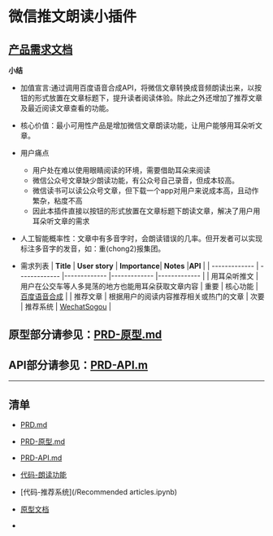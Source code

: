 # 微信推文朗读小插件
## [产品需求文档](/PRD.md)
**小结**
- 加值宣言:通过调用百度语音合成API，将微信文章转换成音频朗读出来，以按钮的形式放置在文章标题下，提升读者阅读体验。除此之外还增加了推荐文章及最近阅读文章查看的功能。
- 核心价值：最小可用性产品是增加微信文章朗读功能，让用户能够用耳朵听文章。
- 用户痛点
	- 用户处在难以使用眼睛阅读的环境，需要借助耳朵来阅读
	- 微信公众号文章缺少朗读功能，有公众号自己录音，但成本较高。
	- 微信读书可以读公众号文章，但下载一个app对用户来说成本高，且动作繁杂，粘度不高
	- 因此本插件直接以按钮的形式放置在文章标题下朗读文章，解决了用户用耳朵听文章的需求
- 人工智能概率性：文章中有多音字时，会朗读错误的几率。但开发者可以实现标注多音字的发音，如：重(chong2)报集团。
	
- 需求列表
| **Title**   |    **User story**   |  **Importance**|     **Notes**    |**API**    |
| ------------- | ------------- |------------- |------------- |------------- |
| 用耳朵听推文 | 用户在公交车等人多晃荡的地方也能用耳朵获取文章内容 | 重要 |  核心功能  |[百度语音合成](http://ai.baidu.com/docs#/TTS-API/top)  |
| 推荐文章 | 根据用户的阅读内容推荐相关或热门的文章 | 次要  |  推荐系统  | [WechatSogou](https://github.com/Chyroc/WechatSogou)  |


## 原型部分请参见：[PRD-原型.md](/PRD-原型.md)
## API部分请参见：[PRD-API.m](/PRD-API.md)

------
## 清单
- [PRD.md](/PRD.md)
- [PRD-原型.md](/PRD-原型.md)
- [PRD-API.md](/PRD-API.md)
- [代码-朗读功能](/read_article.ipynb)
- [代码-推荐系统](/Recommended articles.ipynb)
- [原型文档](https://koujii.github.io/wechat_read_article/#g=1&p=%E6%9C%97%E8%AF%BB%E6%96%87%E7%AB%A0-%E7%95%8C%E9%9D%A2%E4%B8%8E%E4%BA%A4%E4%BA%92)


- 